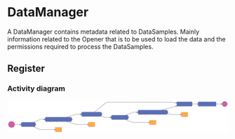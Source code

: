# DataManager
A DataManager contains metadata related to DataSamples. Mainly information related to the Opener that is to be used to load the data and the permissions required to process the DataSamples.

## Register

### Activity diagram
![](./schemas/datamanager.register.svg)
